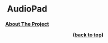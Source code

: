 <h1 align="center">AudioPad <a href="https://daniilshat.ru/" target="_blank"></a> 
<h3 align="center">
<a href="#about-the-project">About The Project</a>
<p align="right">(<a href="#readme-top">back to top</a>)</p>


